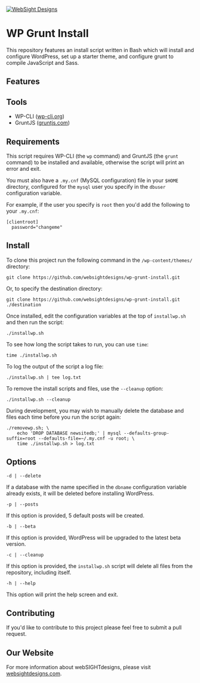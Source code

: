 [![WebSight Designs](http://www.websightdesigns.com/img/logo.png)](http://www.websightdesigns.com)

# WP Grunt Install

This repository features an install script written in Bash which will install and configure WordPress, set up a starter theme, and configure grunt to compile JavaScript and Sass.

## Features

## Tools

- WP-CLI ([wp-cli.org](https://wp-cli.org))
- GruntJS ([gruntjs.com](http://gruntjs.com))

## Requirements

This script requires WP-CLI (the `wp` command) and GruntJS (the `grunt` command) to be installed and available, otherwise the script will print an error and exit.

You must also have a `.my.cnf` (MySQL configuration) file in your `$HOME` directory, configured for the `mysql` user you specify in the `dbuser` configuration variable.

For example, if the user you specify is `root` then you'd add the following to your `.my.cnf`:

	[clientroot]
	  password="changeme"

## Install

To clone this project run the following command in the `/wp-content/themes/` directory:

	git clone https://github.com/websightdesigns/wp-grunt-install.git

Or, to specify the destination directory:

	git clone https://github.com/websightdesigns/wp-grunt-install.git ./destination

Once installed, edit the configuration variables at the top of `installwp.sh` and then run the script:

	./installwp.sh

To see how long the script takes to run, you can use `time`:

	time ./installwp.sh

To log the output of the script a log file:

	./installwp.sh | tee log.txt

To remove the install scripts and files, use the `--cleanup` option:

    ./installwp.sh --cleanup

During development, you may wish to manually delete the database and files each time before you run the script again:

	./removewp.sh; \
		echo 'DROP DATABASE newsitedb;' | mysql --defaults-group-suffix=root --defaults-file=~/.my.cnf -u root; \
		time ./installwp.sh > log.txt

## Options

`-d | --delete`

If a database with the name specified in the `dbname` configuration variable already exists, it will be deleted before installing WordPress.

`-p | --posts`

If this option is provided, 5 default posts will be created.

`-b | --beta`

If this option is provided, WordPress will be upgraded to the latest beta version.

`-c | --cleanup`

If this option is provided, the `installwp.sh` script will delete all files from the repository, including itself.

`-h | --help`

This option will print the help screen and exit.

## Contributing

If you'd like to contribute to this project please feel free to submit a pull request.

## Our Website

For more information about webSIGHTdesigns, please visit [websightdesigns.com](http://websightdesigns.com/).
